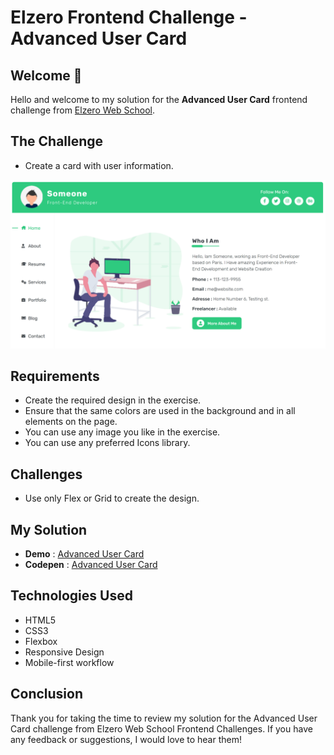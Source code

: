 # Elzero Frontend Challenge - Advanced User Card

## Welcome 👋

Hello and welcome to my solution for the **Advanced User Card** frontend challenge from [Elzero Web School](https://elzero.org/category/challenges/front-end-challenges/).

## The Challenge

- Create a card with user information.
  </br>

![Advanced User Card](images/challenge-screenshot.png)

## Requirements

- Create the required design in the exercise.
- Ensure that the same colors are used in the background and in all elements on the page.
- You can use any image you like in the exercise.
- You can use any preferred Icons library.

## Challenges

- Use only Flex or Grid to create the design.

## My Solution

- **Demo** : [Advanced User Card](https://mouatezbenariba.github.io/Elzero-Frontend-Challenges/advanced-user-card/)
- **Codepen** : [Advanced User Card](https://codepen.io/mouatezbenariba/pen/jOKajEB)

## Technologies Used

- HTML5
- CSS3
- Flexbox
- Responsive Design
- Mobile-first workflow

## Conclusion

Thank you for taking the time to review my solution for the Advanced User Card challenge from Elzero Web School Frontend Challenges. If you have any feedback or suggestions, I would love to hear them!
